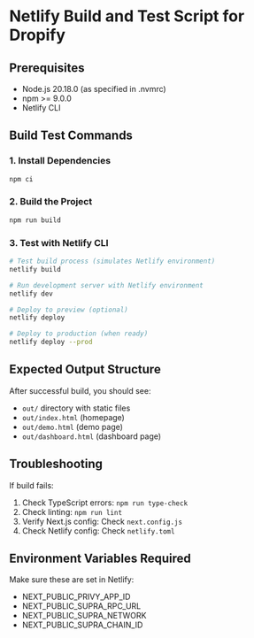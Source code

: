 # Netlify Build and Test Script for Dropify

## Prerequisites
- Node.js 20.18.0 (as specified in .nvmrc)
- npm >= 9.0.0
- Netlify CLI

## Build Test Commands

### 1. Install Dependencies
```bash
npm ci
```

### 2. Build the Project
```bash
npm run build
```

### 3. Test with Netlify CLI
```bash
# Test build process (simulates Netlify environment)
netlify build

# Run development server with Netlify environment
netlify dev

# Deploy to preview (optional)
netlify deploy

# Deploy to production (when ready)
netlify deploy --prod
```

## Expected Output Structure
After successful build, you should see:
- `out/` directory with static files
- `out/index.html` (homepage)
- `out/demo.html` (demo page)
- `out/dashboard.html` (dashboard page)

## Troubleshooting
If build fails:
1. Check TypeScript errors: `npm run type-check`
2. Check linting: `npm run lint`
3. Verify Next.js config: Check `next.config.js`
4. Check Netlify config: Check `netlify.toml`

## Environment Variables Required
Make sure these are set in Netlify:
- NEXT_PUBLIC_PRIVY_APP_ID
- NEXT_PUBLIC_SUPRA_RPC_URL
- NEXT_PUBLIC_SUPRA_NETWORK  
- NEXT_PUBLIC_SUPRA_CHAIN_ID

